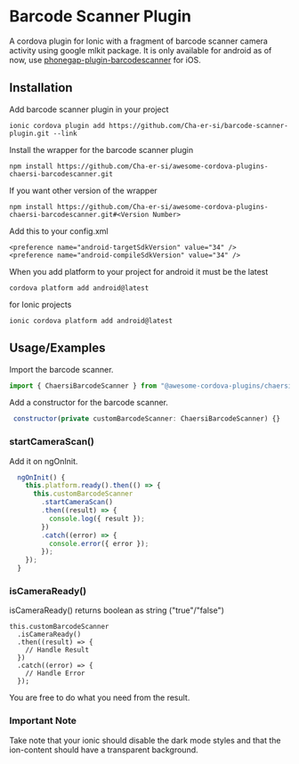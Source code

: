 # Barcode Scanner Plugin

A cordova plugin for Ionic with a fragment of barcode scanner camera activity using google mlkit package. It is only available for android as of now, use [phonegap-plugin-barcodescanner](https://github.com/phonegap/phonegap-plugin-barcodescanner) for iOS.

## Installation

Add barcode scanner plugin in your project

```
ionic cordova plugin add https://github.com/Cha-er-si/barcode-scanner-plugin.git --link
```

Install the wrapper for the barcode scanner plugin

```
npm install https://github.com/Cha-er-si/awesome-cordova-plugins-chaersi-barcodescanner.git
```

If you want other version of the wrapper

```
npm install https://github.com/Cha-er-si/awesome-cordova-plugins-chaersi-barcodescanner.git#<Version Number>
```

Add this to your config.xml

```
<preference name="android-targetSdkVersion" value="34" />
<preference name="android-compileSdkVersion" value="34" />
```

When you add platform to your project for android it must be the latest

```
cordova platform add android@latest
```
for Ionic projects
```
ionic cordova platform add android@latest
```

## Usage/Examples

Import the barcode scanner.

```javascript
import { ChaersiBarcodeScanner } from "@awesome-cordova-plugins/chaersi-barcode-scanner/ngx";
```

Add a constructor for the barcode scanner.

```javascript
 constructor(private customBarcodeScanner: ChaersiBarcodeScanner) {}
```

### startCameraScan()

Add it on ngOnInit.

```javascript
  ngOnInit() {
    this.platform.ready().then(() => {
      this.customBarcodeScanner
        .startCameraScan()
        .then((result) => {
          console.log({ result });
        })
        .catch((error) => {
          console.error({ error });
        });
    });
  }
```

### isCameraReady()

isCameraReady() returns boolean as string ("true"/"false")

```
this.customBarcodeScanner
  .isCameraReady()
  .then((result) => {
    // Handle Result
  })
  .catch((error) => {
    // Handle Error
  });
```

You are free to do what you need from the result.

### Important Note

Take note that your ionic should disable the dark mode styles and that the ion-content should have a transparent background.
